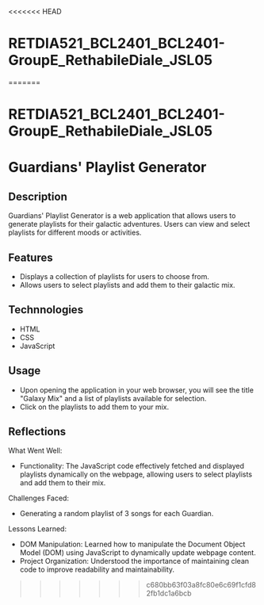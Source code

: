 <<<<<<< HEAD
# RETDIA521_BCL2401_BCL2401-GroupE_RethabileDiale_JSL05
=======
# RETDIA521_BCL2401_BCL2401-GroupE_RethabileDiale_JSL05

# Guardians' Playlist Generator

## Description
Guardians' Playlist Generator is a web application that allows users to generate playlists for their galactic adventures. Users can view and select playlists for different moods or activities.

## Features
* Displays a collection of playlists for users to choose from.
* Allows users to select playlists and add them to their galactic mix.

## Technnologies
* HTML
* CSS
* JavaScript

## Usage
* Upon opening the application in your web browser, you will see the title "Galaxy Mix" and a list of playlists available for selection.
* Click on the playlists to add them to your mix.


## Reflections
What Went Well:
* Functionality: The JavaScript code effectively fetched and displayed playlists dynamically on the webpage, allowing users to select playlists and add them to their mix.

Challenges Faced:
* Generating a random playlist of 3 songs for each Guardian.

Lessons Learned:
* DOM Manipulation: Learned how to manipulate the Document Object Model (DOM) using JavaScript to dynamically update webpage content.
* Project Organization: Understood the importance of maintaining clean code to improve readability and maintainability. 
>>>>>>> c680bb63f03a8fc80e6c69f1cfd82fb1dc1a6bcb
